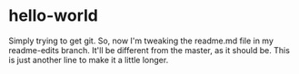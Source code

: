 # hello-world
Simply trying to get git.
So, now I'm tweaking the readme.md file in my readme-edits branch. It'll be different from the master, as it should be.
This is just another line to make it a little longer.
